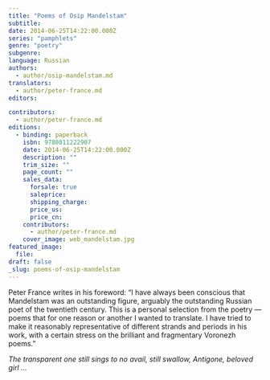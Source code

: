 ```yaml
---
title: "Poems of Osip Mandelstam"
subtitle:
date: 2014-06-25T14:22:00.000Z
series: "pamphlets"
genre: "poetry"
subgenre:
language: Russian
authors:
  - author/osip-mandelstam.md
translators:
  - author/peter-france.md
editors:

contributors:
  - author/peter-france.md
editions:
  - binding: paperback
    isbn: 9780811222907
    date: 2014-06-25T14:22:00.000Z
    description: ""
    trim_size: ""
    page_count: ""
    sales_data:
      forsale: true
      saleprice:
      shipping_charge:
      price_us:
      price_cn:
    contributors:
      - author/peter-france.md
    cover_image: web_mandelstam.jpg
featured_image:
  file:
draft: false
_slug: poems-of-osip-mandelstam
---
```


Peter France writes in his foreword: “I have always been conscious that Mandelstam was an outstanding figure, arguably the outstanding Russian poet of the twentieth century. This is a personal selection from the poetry — poems that for one reason or another I wanted to translate. I have tried to make it reasonably representative of different strands and periods in his work, with a certain stress on the brilliant and fragmentary Voronezh poems.”

_The transparent one still sings to no avail,
still swallow, Antigone, beloved girl …_

